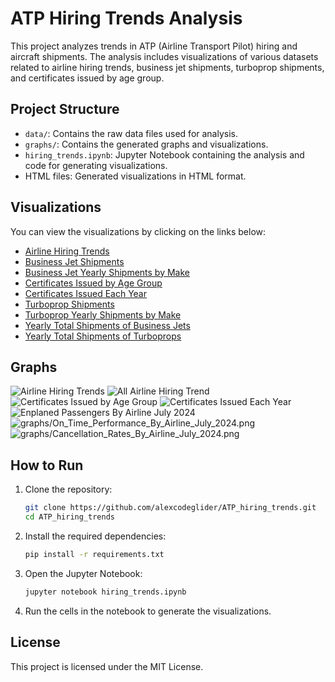 # ATP Hiring Trends Analysis

This project analyzes trends in ATP (Airline Transport Pilot) hiring and aircraft shipments. The analysis includes visualizations of various datasets related to airline hiring trends, business jet shipments, turboprop shipments, and certificates issued by age group.

## Project Structure

- `data/`: Contains the raw data files used for analysis.
- `graphs/`: Contains the generated graphs and visualizations.
- `hiring_trends.ipynb`: Jupyter Notebook containing the analysis and code for generating visualizations.
- HTML files: Generated visualizations in HTML format.

## Visualizations

You can view the visualizations by clicking on the links below:

- [Airline Hiring Trends](https://alexcodeglider.github.io/ATP_hiring_trends/graphs/airline_hiring_trends.html)
- [Business Jet Shipments](https://alexcodeglider.github.io/ATP_hiring_trends/graphs/bussiness_jet_shipments.html)
- [Business Jet Yearly Shipments by Make](https://alexcodeglider.github.io/ATP_hiring_trends/graphs/bussiness_jet_yearly_shipments_by_make.html)
- [Certificates Issued by Age Group](https://alexcodeglider.github.io/ATP_hiring_trends/graphs/certificates_issued_age_group.html)
- [Certificates Issued Each Year](https://alexcodeglider.github.io/ATP_hiring_trends/graphs/certificates_issued_each_year.html)
- [Turboprop Shipments](https://alexcodeglider.github.io/ATP_hiring_trends/graphs/turboprops_shipments.html)
- [Turboprop Yearly Shipments by Make](https://alexcodeglider.github.io/ATP_hiring_trends/graphs/turboprops_yearly_shipments_by_make.html)
- [Yearly Total Shipments of Business Jets](https://alexcodeglider.github.io/ATP_hiring_trends/graphs/yearly_total_shipments_bussiness_jet.html)
- [Yearly Total Shipments of Turboprops](https://alexcodeglider.github.io/ATP_hiring_trends/graphs/yearly_total_shipments_turboprops.html)

## Graphs

![Airline Hiring Trends](https://alexcodeglider.github.io/ATP_hiring_trends/graphs/ATP_hiring_trendline.png)
![All Airline Hiring Trend](https://alexcodeglider.github.io/ATP_hiring_trends/graphs/yearly_hiring_trends_all.png)
![Certificates Issued by Age Group](https://alexcodeglider.github.io/ATP_hiring_trends/graphs/ATP_certificates_held_by_age_group.png)
![Certificates Issued Each Year](https://alexcodeglider.github.io/ATP_hiring_trends/graphs/ATP_certificates_held_by_year.png)
![Enplaned Passengers By Airline July 2024](https://alexcodeglider.github.io/ATP_hiring_trends/graphs/Enplaned_Passengers_By_Airline_July_2024.png)
![graphs/On_Time_Performance_By_Airline_July_2024.png](https://alexcodeglider.github.io/ATP_hiring_trends/graphs/On_Time_Performance_By_Airline_July_2024.png)
![graphs/Cancellation_Rates_By_Airline_July_2024.png](https://alexcodeglider.github.io/ATP_hiring_trends/graphs/Cancellation_Rates_By_Airline_July_2024.png)

## How to Run

1. Clone the repository:
   ```sh
   git clone https://github.com/alexcodeglider/ATP_hiring_trends.git
   cd ATP_hiring_trends
   ```

2. Install the required dependencies:
    ```sh
    pip install -r requirements.txt
    ```

3. Open the Jupyter Notebook:
    ```sh
    jupyter notebook hiring_trends.ipynb
    ```
4. Run the cells in the notebook to generate the visualizations.

## License
This project is licensed under the MIT License. 